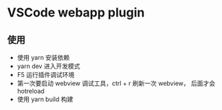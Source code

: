 # VSCode webapp plugin

## 使用

* 使用 yarn 安装依赖
* yarn dev 进入开发模式
* F5 运行插件调试环境
* 第一次要启动 webview 调试工具，ctrl + r 刷新一次 webview， 后面才会 hotreload
* 使用 yarn build 构建
